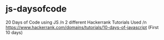 # js-daysofcode
20 Days of Code using JS /n
2 different Hackerrank Tutorials Used /n
https://www.hackerrank.com/domains/tutorials/10-days-of-javascript (First 10 days)
